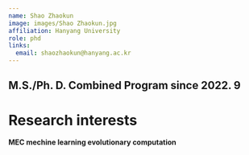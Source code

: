 ```yaml
---
name: Shao Zhaokun
image: images/Shao Zhaokun.jpg
affiliation: Hanyang University
role: phd
links:
  email: shaozhaokun@hanyang.ac.kr 
---
```


## M.S./Ph. D.  Combined Program since 2022. 9

# Research interests

**MEC mechine learning evolutionary computation**






